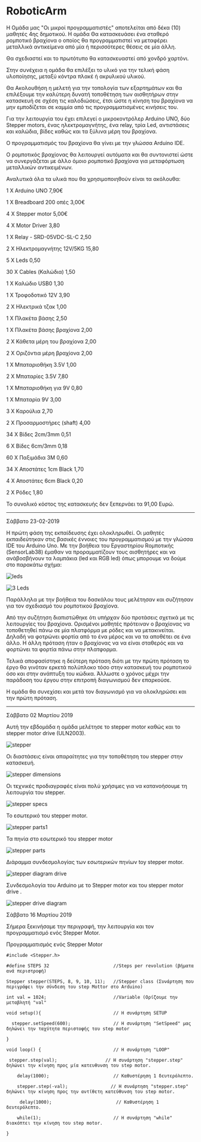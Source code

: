 # RoboticArm

Η Ομάδα μας "Oι μικροί προγραμματιστές" αποτελείται από δέκα (10) μαθητές 4ης δημοτικού.
Η ομάδα Θα κατασκευάσει ένα σταθερό ρομποτικό βραχίονα ο οποίος θα προγραμματιστεί να μεταφέρει μεταλλικά αντικείμενα από μία ή περισσότερες θέσεις σε μία άλλη.

Θα σχεδιαστεί και το πρωτότυπο θα κατασκευαστεί από χονδρό χαρτόνι. 

Στην συνέχεια η ομάδα θα επιλέξει το υλικό για την τελική φάση υλοποίησης, μεταξύ κόντρα πλακέ ή ακρυλικού υλικού.

Θα Ακολουθήση η μελετή για την τοπολογία των εξαρτημάτων και θα επιλέξουμε την καλύτερη δυνατή τοποθέτηση των αισθητήρων στην κατασκευή σε σχέση τις καλοδιώσεις, έτσι ώστε η κίνηση του βραχίονα να μην εμποδίζεται σε καμμία από τις προγραμματισμένες κινήσεις του.   

Για την λειτουργία του έχει επιλεγεί ο μικροκοντρόλερ Arduino UNO, δύο Stepper motors, ένας ηλεκτρομαγνήτης, ένα relay, τρία Led, αντιστάσεις και καλώδια, βίδες καθώς και τα ξύλινα μέρη του βραχίονα.

Ο προγραμματισμός του βραχίονα θα γίνει με την γλώσσα Arduino IDE.

Ο ρομποτικός βραχίονας θα λειτουργεί αυτόματα και θα συντονιστεί ώστε να συνεργάζεται με άλλο όμοιο ρομποτικό βραχίονα για μεταφόρτωση μεταλλικών αντικειμένων.

Αναλυτικά όλα τα υλικά που θα χρησιμοποιηθούν είναι τα ακόλουθα:

1 Χ Arduino UNO			7,90€

1 Χ Breadboard 200 οπές		3,00€

4 Χ Stepper motor 	 	5,00€

4 Χ Motor Driver 		3,80

1 Χ Relay - SRD-05VDC-SL-C 	2,50

2 Χ Ηλεκτρομαγνήτης 12V/5KG 	15,80

5 Χ Leds 			0,50

30 Χ Cables (Καλώδια)		1,50

1 Χ Καλώδιο USB0		1,30

1 Χ Τροφοδοτικό 12V 		3,90

2 Χ Ηλεκτρικά τζακ		1,00

1 Χ Πλακέτα βάσης 		2,50

1 Χ Πλακέτα βάσης βραχίονα	2,00

2 Χ Κάθετα μέρη του βραχίονα	2,00

2 Χ Οριζόντια μέρη βραχίονα	2,00

1 Χ Μπαταριοθήκη 3.5V		1,00

2 Χ Μπαταρίες 3.5V 		7,80

1 Χ Μπαταριοθήκη για 9V 	0,80

1 Χ Μπαταρία 9V 		3,00

3 Χ Καρούλια    		2,70

2 Χ Προσαρμοστήρες (shaft)	4,00

34 Χ Βίδες  2cm/3mm		0,51

6 Χ Βίδες  6cm/3mm 		0,18

60 Χ Παξιμάδια 3M		0,60

34 Χ Αποστάτες 1cm Black	1,70

4 Χ Αποστάτες 6cm  Black	0,20

2 Χ Ρόδες			1,80

Το συνολικό κόστος της κατασκευής δεν ξεπερνάει τα 91,00 Ευρώ.  
**********************************************************************
Σάββατο 23-02-2019 

Η πρώτη φάση της εκπαίδευσης έχει ολοκληρωθεί. 
Οι μαθητές εκπαιδεύτηκαν στις βασικές έννοιες του προγραμματισμού με την γλώσσα IDE του Arduino Uno. 
Με την βοήθεια του Eργαστηρίου Rομποτικής (SensorLab38) έμαθαν να προραμματίζουν τους αισθητήρες και να ανάβοσβήνουν τα λαμπάκια (led και RGB led) όπως μπορουμε να δούμε στο παρακάτω σχήμα:

![leds](https://github.com/SensorLab38/RoboticArm/blob/master/Fritzing%203%20leds.png)

![3 Leds](https://github.com/SensorLab38/RoboticArm/blob/master/S4A%204%20Lads%20-%20pic.png)

Παράλληλα με την βοήθεια του δασκάλου τους μελέτησαν και συζήτησαν για τον σχεδιασμό του ρομποτικού βραχίονα.

Από την συζήτηση διαπιστώθηκε ότι υπήρχαν δύο προτάσεις σχετικά με τις λειτουργίες του βραχίονα. Ορισμένοι μαθητές πρότειναν ο βραχίονας να τοποθετηθεί πάνω σε μία πλατφόρμα με ρόδες και να μετακινείται. Δηλαδή να φοτρώνει φορτία από το ένα μέρος και να τα αποθέτει σε ένα άλλο. 
Η άλλη πρόταση ήταν ο βραχίονας να να είναι σταθερός και να φορτώνει τα φορτία πάνω στην πλατφορμα.

Τελικά αποφασίστηκε η δεύτερη πρόταση διότι με την πρώτη πρόταση το έργο θα γινόταν ερκετά πολύπλοκο τόσο στην κατασκευή του ρομποτικού όσο και στην ανάπτυξη του κώδικα. Άλλωστε ο χρόνος μέχρι την παράδοση του έργου στην επιτροπή διαγωνισμού δεν επαρκούσε.  

Η ομάδα θα συνεχίσει και μετά τον διαγωνισμό για να ολοκληρώσει και την πρώτη πρόταση.
**********************************************************************************************

Σάββατο 02 Μαρτίου 2019

Αυτή την εβδομάδα η ομάδα μελέτησε το stepper motor καθώς και το stepper motor drive (ULN2003).

![stepper](https://github.com/SensorLab38/RoboticArm/blob/master/StepperMotorWithDriver_1200x1200.jpg)

Οι διαστάσεις είναι απαραίτητες για την τοποθέτηση του stepper στην κατασκευή.

![stepper dimensions](https://github.com/SensorLab38/RoboticArm/blob/master/Stepper%20motor%20dimensions.jpg)


Οι τεχνικές προδιαγραφές είναι πολύ χρήσιμες για να κατανοήσουμε τη λειτουργία του stepper.

![stepper specs](https://github.com/SensorLab38/RoboticArm/blob/master/datasheet-of-stepper-motor.png) 

Το εσωτερικό του stepper motor.

![stepper parts1](https://github.com/SensorLab38/RoboticArm/blob/master/stepper-parts1.png)

Τα πηνία στο εσωτερικό του stepper motor

![stepper parts](https://github.com/SensorLab38/RoboticArm/blob/master/stepper-parts.jpg)

Διάραμμα συνδεσμολογίας των εσωτερικών πηνίων toy stepper motor. 

![stepper diagram drive](https://github.com/SensorLab38/RoboticArm/blob/master/28byj-stepper-motor-wiring-diagram-1024x780.png)

Συνδεσμολογία του Arduino με το Stepper motor και του stepper motor drive .

![stepper drive diagram](https://github.com/SensorLab38/RoboticArm/blob/master/diagram%20arduino%20stepper%20drive.jpg)


Σάββατο 16 Μαρτίου 2019

Σήμερα ξεκινήσαμε την περιγραφή, την λειτουργία και τον προγραμματισμό ενός Stepper Motor.

Προγραμματισμός ενός Stepper Motor

    #include <Stepper.h>

    #define STEPS 32                        //Steps per revolution (βήματα ανά περιστροφή)

    Stepper stepper(STEPS, 8, 9, 10, 11);   //Stepper class (Συνάρτηση που περιγράφει την σύνδεση του step Mottor στο Arduino) 

    int val = 1024;                         //Variable (Ορίζουμε την μεταβλητή "val" 

    void setup(){                           // Η συνάρτηση SETUP

      stepper.setSpeed(600);                // Η συνάρτηση "SetSpeed" μας δηλώνει την ταχύτητα περιστοφής του step motor
  
    }

    void loop() {                           // Η συνάρτηση "LOOP"

     stepper.step(val);                  // Η συνάρτηση "stepper.step" δηλώνει την κίνηση προς μία κατευθυνση του step motor.
    
        delay(1000);                        // Καθυστέρηση 1 δευτερόλεπτο.
    
        stepper.step(-val);                // Η συνάρτηση "stepper.step" δηλώνει την κίνηση προς την αντίθετη κατεύθυνση του step motor.
    
         delay(1000);                        // Καθυστέρηση 1 δευτερόλεπτο.
    
        while(1);                           // Η συνάρτηση "while" διακόπτει την κίνηση του step motor.

    }

    






